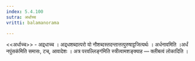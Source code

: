 ```yaml
---
index: 5.4.100
sutra: अर्धाच्च
vritti: balamanorama

---
```

<<अर्धाच्च>> - अद्र्धाच्च । अद्र्धशब्दात्परो यो नौशब्दस्तदन्तात्तत्पुरुषाट्टजित्यर्थः । अर्धनावमिति ।अर्धं नपुंसक॑मिति समासः, टच्, आवादेशः । अत्र परवल्लिङ्ग॑मिति स्त्रीत्वामशङ्क्याह — क्लीबत्वं लोकादिति । 